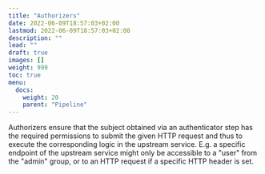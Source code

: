 ```yaml
---
title: "Authorizers"
date: 2022-06-09T18:57:03+02:00
lastmod: 2022-06-09T18:57:03+02:00
description: ""
lead: ""
draft: true
images: []
weight: 999
toc: true
menu:
  docs:
    weight: 20
    parent: "Pipeline"
---
```


Authorizers ensure that the subject obtained via an authenticator step has the required permissions to submit the given HTTP request and thus to execute the corresponding logic in the upstream service. E.g. a specific endpoint of the upstream service might only be accessible to a "user" from the "admin" group, or to an HTTP request if a specific HTTP header is set.

<!--more-->
